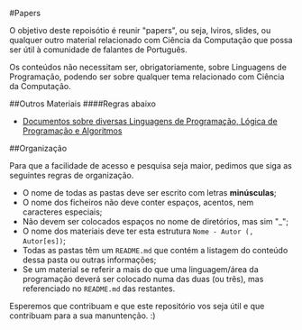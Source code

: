 #Papers

O objetivo deste repoisótio é reunir "papers", ou seja, lviros, slides, ou qualquer outro material relacionado com Ciência da Computação que possa ser útil à comunidade de falantes de Português.

Os conteúdos não necessitam ser, obrigatoriamente, sobre Linguagens de Programação, podendo ser sobre qualquer tema relacionado com Ciência da Computação.

##Outros Materiais
####Regras abaixo

+ [Documentos sobre diversas Linguagens de Programação, Lógica de Programação e Algoritmos](https://mega.co.nz/#F!2QYDjTTZ!FOhapzlw2GQkidRSr1kEUw)

##Organização

Para que a facilidade de acesso e pesquisa seja maior, pedimos que siga as seguintes regras de organização.

+ O nome de todas as pastas deve ser escrito com letras **minúsculas**;
+ O nome dos ficheiros não deve conter espaços, acentos, nem caracteres especiais;
+ Não devem ser colocados espaços no nome de diretórios, mas sim "_";
+ O nome dos materiais deve ter esta estrutura ```Nome - Autor (, Autor[es])```;
+ Todas as pastas têm um ```README.md``` que contém a listagem do conteúdo dessa pasta ou outras informações;
+ Se um material se referir a mais do que uma linguagem/área da programação deverá ser colocado numa das duas (ou três), mas referenciado no ```README.md``` das restantes.

Esperemos que contribuam e que este repositório vos seja útil e que contribuam para a sua manuntenção. :)

